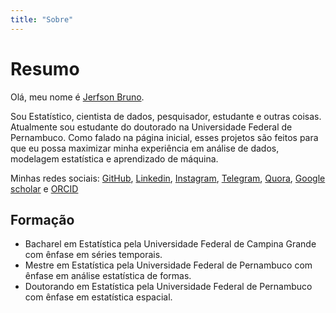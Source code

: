 ```yaml
---
title: "Sobre"
---
```

# Resumo

Olá, meu nome é [Jerfson Bruno](jerfson35@gmail.com).

Sou Estatístico, cientista de dados, pesquisador, estudante e outras coisas. Atualmente sou estudante do doutorado na Universidade Federal de Pernambuco. Como falado na página inicial, esses projetos são feitos para que eu possa maximizar minha experiência em análise de dados, modelagem estatística e aprendizado de máquina.

Minhas redes sociais: [GitHub](https://github.com/jerfsonbruno), [Linkedin](https://www.linkedin.com/in/jerfsonbruno/), [Instagram](https://www.instagram.com/jerfsonbruno/), [Telegram](https://t.me/jerfsonbruno), [Quora](https://www.quora.com/profile/Jerfson-Bruno), [Google scholar](https://scholar.google.com/citations?jerfsonbruno=&user=jFGLmGUAAAAJ) e [ORCID](https://orcid.org/signin)

## Formação

- Bacharel em Estatística pela Universidade Federal de Campina Grande com ênfase em séries temporais.
- Mestre em Estatística pela Universidade Federal de Pernambuco com ênfase em análise estatística de formas.
- Doutorando em Estatística pela Universidade Federal de Pernambuco com ênfase em estatística espacial.
